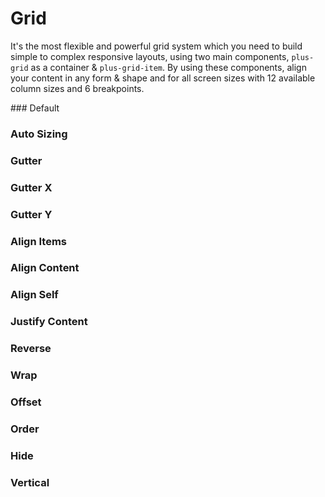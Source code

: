 # Grid

It's the most flexible and powerful grid system which you need to build simple to complex responsive layouts, using two main components, `plus-grid` as a container & `plus-grid-item`. By using these components, align your content in any form & shape and for all screen sizes with 12 available column sizes and 6 breakpoints.

<Playground />

<Usage />

<Api />

<Examples />
### Default
<Example value="default" />

### Auto Sizing

<Example value="auto-sizing" />

### Gutter

<Example value="gutter" />

### Gutter X

<Example value="gutter-x" />

### Gutter Y

<Example value="gutter-y" />

### Align Items

<Example value="align-items" />

### Align Content

<Example value="align-content" />

### Align Self

<Example value="align-self" />

### Justify Content

<Example value="justify-content" />

### Reverse

<Example value="reverse" />

### Wrap

<Example value="wrap" />

### Offset

<Example value="offset" />

### Order

<Example value="order" />

### Hide

<Example value="hide" />

### Vertical

<Example value="vertical" />

<Checklist 
    accessibility={false}
    bidirectionality={false}
    cssParts={false}
    cssVariables={false}
    documentation={false}
    examples={false}
    events={false}
    keyboard={false}
    methods={false}
    playground={false}
    properties={false}
    skeleton={false}
    slots={false}
/>

<LastModified />
